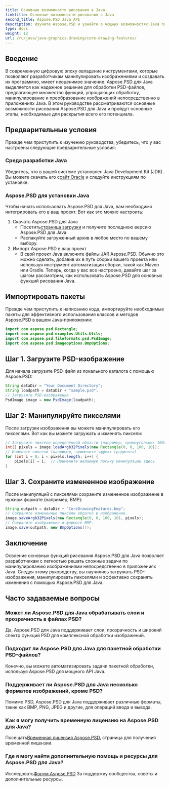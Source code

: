```yaml
---
title: Основные возможности рисования в Java
linktitle: Основные возможности рисования в Java
second_title: Aspose.PSD Java API
description: Изучите Aspose.PSD и узнайте о мощных возможностях Java по манипулированию изображениями. Узнайте, как программно загружать, манипулировать и сохранять изображения PSD.
type: docs
weight: 12
url: /ru/java/java-graphics-drawing/core-drawing-features/
---
```

## Введение
В современную цифровую эпоху овладение инструментами, которые позволяют разработчикам манипулировать изображениями и создавать их программно, имеет неоценимое значение. Aspose.PSD для Java выделяется как надежное решение для обработки PSD-файлов, предлагающее множество функций, упрощающих обработку, манипулирование и преобразование изображений непосредственно в приложениях Java. В этом руководстве рассматриваются основные возможности рисования Aspose.PSD для Java и пройдут основные этапы, необходимые для раскрытия всего его потенциала.
## Предварительные условия
Прежде чем приступить к изучению руководства, убедитесь, что у вас настроены следующие предварительные условия:
### Среда разработки Java
 Убедитесь, что в вашей системе установлен Java Development Kit (JDK). Вы можете скачать его с[сайт Oracle](https://www.oracle.com/java/technologies/javase-jdk11-downloads.html) и следуйте инструкциям по установке.
### Aspose.PSD для установки Java
Чтобы начать использовать Aspose.PSD для Java, вам необходимо интегрировать его в ваш проект. Вот как это можно настроить:
1. Скачать Aspose.PSD для Java
   -  Посетить[страница загрузки](https://releases.aspose.com/psd/java/) и получите последнюю версию Aspose.PSD для Java.
   - Распакуйте загруженный архив в любое место по вашему выбору.
2. Импорт Aspose.PSD в ваш проект
   - В свой проект Java включите файлы JAR Aspose.PSD. Обычно это можно сделать, добавив их в путь сборки вашего проекта или используя инструмент автоматизации сборки, такой как Maven или Gradle.
Теперь, когда у вас все настроено, давайте шаг за шагом рассмотрим, как использовать Aspose.PSD для основных функций рисования Java.
## Импортировать пакеты
Прежде чем приступить к написанию кода, импортируйте необходимые пакеты для эффективного использования классов и методов Aspose.PSD в вашем Java-приложении:
```java
import com.aspose.psd.Rectangle;
import com.aspose.psd.examples.Utils.Utils;
import com.aspose.psd.fileformats.psd.PsdImage;
import com.aspose.psd.imageoptions.BmpOptions;
```
## Шаг 1. Загрузите PSD-изображение
Для начала загрузите PSD-файл из локального каталога с помощью Aspose.PSD:
```java
String dataDir = "Your Document Directory";
String loadpath = dataDir + "sample.psd";
// Загрузите PSD-изображение
PsdImage image = new PsdImage(loadpath);
```
## Шаг 2: Манипулируйте пикселями
После загрузки изображения вы можете манипулировать его пикселями. Вот как вы можете загружать и изменять пиксели:
```java
// Загрузите пиксели определенной области (например, прямоугольник 100x10, начиная с верхнего левого угла).
int[] pixels = image.loadArgb32Pixels(new Rectangle(0, 0, 100, 10));
// Измените пиксели (например, примените эффект градиента)
for (int i = 0; i < pixels.length; i++) {
    pixels[i] = i;  // Примените желаемую логику манипуляции здесь
}
```
## Шаг 3. Сохраните измененное изображение
После манипуляций с пикселями сохраните измененное изображение в нужном формате (например, BMP):
```java
String outpath = dataDir + "CoreDrawingFeatures.bmp";
// Сохраните измененные пиксели обратно в изображение.
image.saveArgb32Pixels(new Rectangle(0, 0, 100, 10), pixels);
// Сохраните изображение в формате BMP.
image.save(outpath, new BmpOptions());
```

## Заключение
Освоение основных функций рисования Aspose.PSD для Java позволяет разработчикам с легкостью решать сложные задачи по манипулированию изображениями непосредственно в приложениях Java. Следуя этому руководству, вы научились загружать PSD-изображения, манипулировать пикселями и эффективно сохранять изменения с помощью Aspose.PSD для Java.
## Часто задаваемые вопросы
### Может ли Aspose.PSD для Java обрабатывать слои и прозрачность в файлах PSD?
Да, Aspose.PSD для Java поддерживает слои, прозрачность и широкий спектр функций PSD для комплексной обработки изображений.
### Подходит ли Aspose.PSD для Java для пакетной обработки PSD-файлов?
Конечно, вы можете автоматизировать задачи пакетной обработки, используя Aspose.PSD для мощного API Java.
### Поддерживает ли Aspose.PSD для Java несколько форматов изображений, кроме PSD?
Помимо PSD, Aspose.PSD для Java поддерживает различные форматы, такие как BMP, PNG, JPEG и другие, для операций ввода и вывода.
### Как я могу получить временную лицензию на Aspose.PSD для Java?
 Посещать[Временная лицензия Aspose.PSD.](https://purchase.aspose.com/temporary-license/) страница для получения временной лицензии.
### Где я могу найти дополнительную помощь и ресурсы для Aspose.PSD для Java?
 Исследовать[Форум Aspose.PSD](https://forum.aspose.com/c/psd/34) За поддержку сообщества, советы и дополнительные ресурсы.